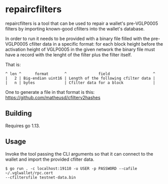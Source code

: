 repaircfilters
==============

repaircfilters is a tool that can be used to repair a wallet's pre-VGLP0005
filters by importing known-good cfilters into the wallet's database.

In order to run it needs to be provided with a binary file filled with the
pre-VGLP0005 cfilter data in a specific format: for each block height before the
activation height of VGLP0005 in the given network the binary file must have a
record with the lenght of the filter plus the filter itself.

That is:

```
^ len ^      format       ^              field                   ^
|   2 | Big-endian uint16 | Length of the following cfilter data |
|   n | bytes             | Cfilter data for a block             |
```

One to generate a file in that format is this:
https://github.com/matheusd/cfilterv2hashes

## Building

Requires go 1.13.

## Usage

Invoke the tool passing the CLI arguments so that it can connect to the wallet
and import the provided cfilter data.

```
$ go run . -c localhost:19110 -u USER -p PASSWORD --cafile ~/.vglwallet/rpc.cert
--cfiltersfile testnet-data.bin
```

